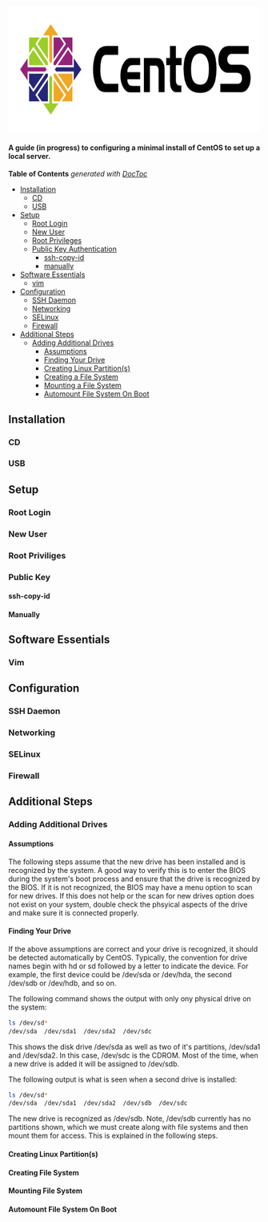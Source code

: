 <p align="center">
  <img src="https://github.com/bukovyn/CentOS-7-Server/blob/master/img/CentOSLogo.png" alt="CentOS" height="250">
</p>

#### A guide (in progress) to configuring a minimal install of CentOS to set up a local server.

**Table of Contents**  *generated with [DocToc](https://github.com/thlorenz/doctoc)*

- [Installation](#installation)
    - [CD](#cd)
    - [USB](#usb)
- [Setup](#setup)
    - [Root Login](#root-login)
    - [New User](#new-user)
    - [Root Privileges](#root-privileges)
    - [Public Key Authentication](#public-key)
        - [ssh-copy-id](#ssh-copy-id)
        - [manually](#manually)
- [Software Essentials](#software-essentials)
    - [vim](#vim)
- [Configuration](#configuration)
    - [SSH Daemon](#sshd)
    - [Networking](#networking)
    - [SELinux](#selinux)
    - [Firewall](#firewall)
- [Additional Steps](#additional-steps)
    - [Adding Additional Drives](#adding-additional-drives)
      - [Assumptions](#assumptions)
      - [Finding Your Drive](#finding-your-drive)
      - [Creating Linux Partition(s)](#creating-linux-partitions)
      - [Creating a File System](#creating-file-system)
      - [Mounting a File System](#mounting-file-system)
      - [Automount File System On Boot](#automount-file-system)
      
 
<a name="installation"></a> 
## Installation

<a name="cd"></a>
### CD

<a name="usb"></a>
### USB

<a name="setup"></a> 
## Setup

<a name="root-login"></a>
### Root Login

<a name="new-user"></a>
### New User

<a name="root-priviliges"></a>
### Root Priviliges

<a name="public-key"></a>
### Public Key

<a name="ssh-copy-id"></a>
#### ssh-copy-id

<a name="manually"></a>
#### Manually

<a name="software-essentials"></a> 
## Software Essentials

<a name="vim"></a> 
### Vim

<a name="configuration"></a> 
## Configuration

<a name="sshd"></a> 
### SSH Daemon

<a name="networking"></a> 
### Networking

<a name="selinux"></a> 
### SELinux

<a name="firewall"></a> 
### Firewall

<a name="additional-steps"></a> 
## Additional Steps

<a name="adding-additional-drives"></a> 
### Adding Additional Drives

<a name="assumptions"></a> 
#### Assumptions

The following steps assume that the new drive has been installed and is recognized by the system. A good way to verify this is to enter the BIOS during the system's boot process and ensure that the drive is recognized by the BIOS. If it is not recognized, the BIOS may have a menu option to scan for new drives. If this does not help or the scan for new drives option does not exist on your system, double check the phsyical aspects of the drive and make sure it is connected properly.

<a name="finding-your-drive"></a> 
#### Finding Your Drive

If the above assumptions are correct and your drive is recognized, it should be detected automatically by CentOS. Typically, the convention for drive names begin with hd or sd followed by a letter to indicate the device. For example, the first device could be /dev/sda or /dev/hda, the second /dev/sdb or /dev/hdb, and so on.

The following command shows the output with only ony physical drive on the system:
```sh
ls /dev/sd*
/dev/sda  /dev/sda1  /dev/sda2  /dev/sdc
```
This shows the disk drive /dev/sda as well as two of it's partitions, /dev/sda1 and /dev/sda2. In this case, /dev/sdc is the CDROM. Most of the time, when a new drive is added it will be assigned to /dev/sdb.

The following output is what is seen when a second drive is installed:
```sh
ls /dev/sd*
/dev/sda  /dev/sda1  /dev/sda2  /dev/sdb  /dev/sdc
```
The new drive is recognized as /dev/sdb.
Note, /dev/sdb currently has no partitions shown, which we must create along with file systems and then mount them for access. This is explained in the following steps.

<a name="creating-linux-partitions"></a> 
#### Creating Linux Partition(s)


<a name="creating-file-system"></a> 
#### Creating File System

<a name="mounting-file-system"></a> 
#### Mounting File System

<a name="automount-file-system"></a> 
#### Automount File System On Boot




